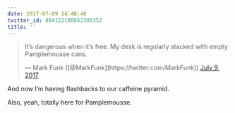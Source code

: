 ```yaml
---
date: 2017-07-09 14:48:48
twitter_id: 884122180862308352
title: ''
---
```


<blockquote class="twitter-tweet"><p lang="en" dir="ltr">It’s dangerous when it’s free. My desk is regularly stacked with empty Pamplemousse cans.</p>&mdash; Mark Funk ([@MarkFunk](https://twitter.com/MarkFunk)) <a href="https://twitter.com/MarkFunk/status/884121832302927872?ref_src=twsrc%5Etfw">July 9, 2017</a></blockquote>
<script async src="https://platform.twitter.com/widgets.js" charset="utf-8"></script>

And now I’m having flashbacks to our caffeine pyramid.

Also, yeah, totally here for Pamplemousse.
